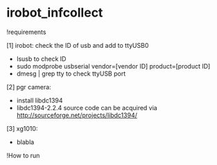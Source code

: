 # irobot_infcollect

!requirements

[1] irobot: check the ID of usb and add to ttyUSB0
- lsusb to check ID
- sudo modprobe usbserial vendor=[vendor ID] product=[product ID]
- dmesg | grep tty to check ttyUSB port

[2] pgr camera: 
- install libdc1394
- libdc1394-2.2.4 source code can be acquired via http://sourceforge.net/projects/libdc1394/

[3] xg1010:
- blabla


!How to run
